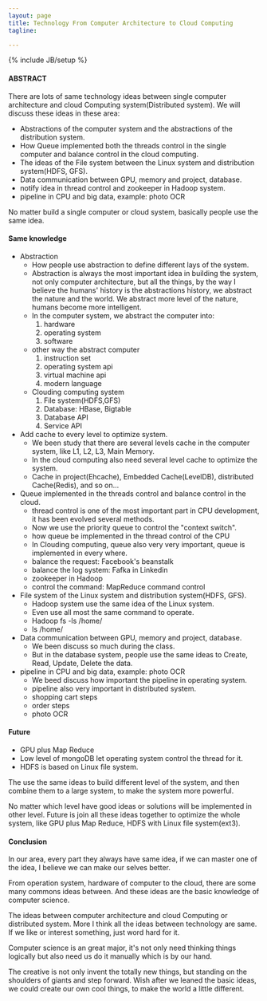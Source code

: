 ```yaml
---
layout: page
title: Technology From Computer Architecture to Cloud Computing
tagline:

---
```

{% include JB/setup %}

#### ABSTRACT

There are lots of same technology ideas between single computer architecture and cloud Computing system(Distributed system). We will discuss these ideas in these area:

- Abstractions of the computer system and the abstractions of the distribution system.
- How Queue implemented both the threads control in the single computer and balance control in the cloud computing.
- The ideas of the File system between the Linux system and distribution system(HDFS, GFS).
- Data communication between GPU, memory and project, database.
- notify idea in thread control and zookeeper in Hadoop system.
- pipeline in CPU and big data, example: photo OCR

No matter build a single computer or cloud system, basically people use the same idea.  

#### Same knowledge

- Abstraction
    + How people use abstraction to define different lays of the system.
    + Abstraction is always the most important idea in building the system, not only computer architecture, but all the things, by the way I believe the humans' history is the abstractions history, we abstract the nature and the world. We abstract more level of the nature, humans become more intelligent.
    + In the computer system, we abstract the computer into:
      1. hardware
      2. operating system
      3. software
    + other way the abstract computer
      1. instruction set
      2. operating system api
      3. virtual machine api
      4. modern language
    + Clouding computing system
      1. File system(HDFS,GFS)
      2. Database: HBase, Bigtable
      3. Database API
      4. Service API
-  Add cache to every level to optimize system.
    + We been study that there are several levels cache in the computer system, like L1, L2, L3, Main Memory.
    + In the cloud computing also need several level cache to optimize the system.
    + Cache in project(Ehcache), Embedded Cache(LevelDB), distributed Cache(Redis), and so on...
- Queue implemented in the threads control and balance control in the cloud.
    + thread control is one of the most important part in CPU development, it has been evolved several methods.
    + Now we use the priority queue to control the "context switch".
    + how queue be implemented in the thread control of the CPU
    + In Clouding computing, queue also very very important, queue is implemented in every where.
    + balance the request: Facebook's beanstalk
    + balance the log system: Fafka in Linkedin
    + zookeeper in Hadoop
    + control the command: MapReduce command control
- File system of the Linux system and distribution system(HDFS, GFS).
    + Hadoop system use the same idea of the Linux system.
    + Even use all most the same command to operate.
    + Hadoop fs -ls /home/
    + ls /home/
- Data communication between GPU, memory and project, database.
    + We been discuss so much during the class.
    + But in the database system, people use the same ideas to Create, Read, Update, Delete the data.
- pipeline in CPU and big data, example: photo OCR
    + We beed discuss how important the pipeline in operating system.
    + pipeline also very important in distributed system.
    + shopping cart steps
    + order steps
    + photo OCR

#### Future

- GPU plus Map Reduce
- Low level of mongoDB let operating system control the thread for it.
- HDFS is based on Linux file system.

The use the same ideas to build different level of the system, and then combine them to a large system, to make the system more powerful.

No matter which level have good ideas or solutions will be implemented in other level. Future is join all these ideas together to optimize the whole system, like GPU plus Map Reduce, HDFS with Linux file system(ext3).

#### Conclusion

In our area, every part they always have same idea, if we can master one of the idea, I believe we can make our selves better.

From operation system, hardware of computer to the cloud, there are some many commons ideas between. And these ideas are the basic knowledge of computer science.

The ideas between computer architecture and cloud Computing or distributed system. More I think all the ideas between technology are same. If we like or interest something, just word hard for it.

Computer science is an great major, it's not only need thinking things logically but also need us do it manually which is by our hand.

The creative is not only invent the totally new things, but standing on the shoulders of giants and step forward. Wish after we leaned the basic ideas, we could create our own cool things, to make the world a little different.
